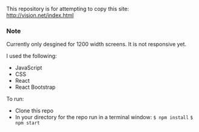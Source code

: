 This repository is for attempting to copy this site: http://vision.net/index.html

### Note
Currently only desgined for 1200 width screens. It is not responsive yet.

I used the following:
* JavaScript
* CSS
* React
* React Bootstrap

To run:
* Clone this repo
* In your directory for the repo run in a terminal window: 
`$ npm install`
`$ npm start`
